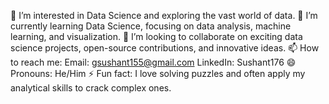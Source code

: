 👀 I’m interested in Data Science and exploring the vast world of data.
🌱 I’m currently learning Data Science, focusing on data analysis, machine learning, and visualization.
💞️ I’m looking to collaborate on exciting data science projects, open-source contributions, and innovative ideas.
📫 How to reach me:
Email: gsushant155@gmail.com
LinkedIn: Sushant176
😄 Pronouns: He/Him
⚡ Fun fact: I love solving puzzles and often apply my analytical skills to crack complex ones.

<!---
SushantGaikwad726/SushantGaikwad726 is a ✨ special ✨ repository because its `README.md` (this file) appears on your GitHub profile.
You can click the Preview link to take a look at your changes.
--->
